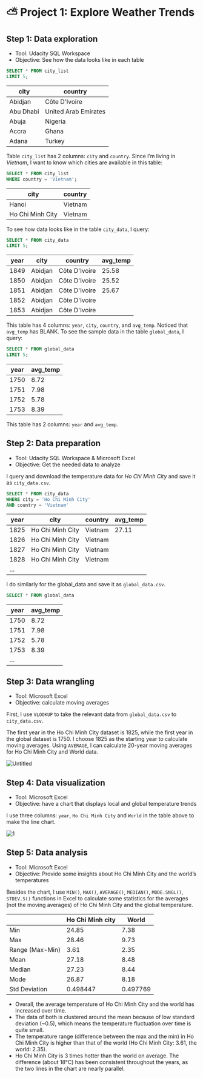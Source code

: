 # ⛅ Project 1: Explore Weather Trends

## Step 1: Data exploration
- Tool: Udacity SQL Workspace
- Objective: See how the data looks like in each table

```SQL
SELECT * FROM city_list
LIMIT 5;
```
| city      | country              |
|-----------|----------------------|
| Abidjan   | Côte D'Ivoire        |
| Abu Dhabi | United Arab Emirates |
| Abuja     | Nigeria              |
| Accra     | Ghana                |
| Adana     | Turkey               |

Table `city_list` has 2 columns: `city` and `country`. Since I’m living in *Vietnam*, I want to know which cities are available in this table:

```SQL
SELECT * FROM city_list
WHERE country = 'Vietnam';
```
| city             | country |
|------------------|---------|
| Hanoi            | Vietnam |
| Ho Chi Minh City | Vietnam |

To see how data looks like in the table `city_data`, I query:

```SQL
SELECT * FROM city_data
LIMIT 5;
```
| year | city    | country       | avg_temp |
|------|---------|---------------|----------|
| 1849 | Abidjan | Côte D'Ivoire | 25.58    |
| 1850 | Abidjan | Côte D'Ivoire | 25.52    |
| 1851 | Abidjan | Côte D'Ivoire | 25.67    |
| 1852 | Abidjan | Côte D'Ivoire |          |
| 1853 | Abidjan | Côte D'Ivoire |          |

This table has 4 columns: `year`, `city`, `country`, and `avg_temp`. Noticed that `avg_temp` has BLANK.
To see the sample data in the table `global_data`, I query:

```SQL
SELECT * FROM global_data
LIMIT 5;
```
| year | avg_temp |
|------|----------|
| 1750 | 8.72     |
| 1751 | 7.98     |
| 1752 | 5.78     |
| 1753 | 8.39     |

This table has 2 columns: `year` and `avg_temp`.

## Step 2: Data preparation

- Tool: Udacity SQL Workspace & Microsoft Excel
- Objective: Get the needed data to analyze

I query and download the temperature data for *Ho Chi Minh City* and save it as  `city_data.csv`.
```SQL
SELECT * FROM city_data
WHERE city = 'Ho Chi Minh City'
AND country = 'Vietnam'
```
| year | city             | country | avg_temp |
|------|------------------|---------|----------|
| 1825 | Ho Chi Minh City | Vietnam | 27.11    |
| 1826 | Ho Chi Minh City | Vietnam |          |
| 1827 | Ho Chi Minh City | Vietnam |          |
| 1828 | Ho Chi Minh City | Vietnam |          |
| …    |                  |         |          |
I do similarly for the global_data and save it as `global_data.csv`.
```SQL
SELECT * FROM global_data
```
| year | avg_temp |
| --- | --- |
| 1750 | 8.72 |
| 1751 | 7.98 |
| 1752 | 5.78 |
| 1753 | 8.39 |
| … |  |
## Step 3: Data wrangling

- Tool: Microsoft Excel
- Objective: calculate moving averages

First, I use `VLOOKUP` to take the relevant data from `global_data.csv` to `city_data.csv`. 

The first year in the Ho Chi Minh City dataset is 1825, while the first year in the global dataset is 1750. 
I choose 1825 as the starting year to calculate moving averages.
Using `AVERAGE`, I can calculate 20-year moving averages for Ho Chi Minh City and World data.

![Untitled](https://github.com/qanhnn12/Udacity-Data-Analyst-Nanodegree/assets/84619797/8d770cb0-ac35-4a2c-9867-267145221577)

## Step 4: Data visualization
- Tool: Microsoft Excel
- Objective: have a chart that displays local and global temperature trends

I use three columns: `year`, `Ho Chi Minh City` and `World` in the table above to make the line chart.

![1](https://github.com/qanhnn12/Udacity-Data-Analyst-Nanodegree/assets/84619797/889f2a96-4690-45a3-9343-2c9516d59771)

## Step 5: Data analysis
- Tool: Microsoft Excel
- Objective: Provide some insights about Ho Chi Minh City and the world’s temperatures

Besides the chart, I use `MIN()`, `MAX()`, `AVERAGE()`, `MEDIAN()`, `MODE.SNGL()`, `STDEV.S()` functions in Excel to calculate some statistics for the averages (not the moving averages) of Ho Chi Minh City and the global temperature. 

|  | Ho Chi Minh city | World |
| --- | --- | --- |
| Min | 24.85 | 7.38 |
| Max | 28.46 | 9.73 |
| Range (Max-Min) | 3.61 | 2.35 |
| Mean | 27.18 | 8.48 |
| Median | 27.23 | 8.44 |
| Mode | 26.87 | 8.18 |
| Std Deviation | 0.498447 | 0.497769 |

- Overall, the average temperature of Ho Chi Minh City and the world has increased over time.
- The data of both is clustered around the mean because of low standard deviation (~0.5), which means the temperature fluctuation over time is quite small.
- The temperature range (difference between the max and the min) in Ho Chi Minh City is higher than that of the world (Ho Chi Minh City: 3.61, the world: 2.35).
- Ho Chi Minh City is 3 times hotter than the world on average. The difference (about 18°C) has been consistent throughout the years, as the two lines in the chart are nearly parallel.
